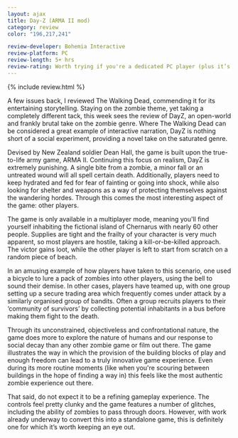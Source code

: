 ```yaml
---
layout: ajax
title: Day-Z (ARMA II mod)
category: review
color: "196,217,241"

review-developer: Bohemia Interactive
review-platform: PC
review-length: 5+ hrs
review-rating: Worth trying if you're a dedicated PC player (plus it’s free!)
---
```


{% include review.html %}

A few issues back, I reviewed The Walking Dead, commending it for its entertaining storytelling. Staying on the zombie theme, yet taking a completely different tack, this week sees the review of DayZ, an open-world and frankly brutal take on the zombie genre. Where The Walking Dead can be considered a great example of interactive narration, DayZ is nothing short of a social experiment, providing a novel take on the saturated genre.

Devised by New Zealand soldier Dean Hall, the game is built upon the true-to-life army game, ARMA II. Continuing this focus on realism, DayZ is extremely punishing. A single bite from a zombie, a minor fall or an untreated wound will all spell certain death. Additionally, players need to keep hydrated and fed for fear of fainting or going into shock, while also looking for shelter and weapons as a way of protecting themselves against the wandering hordes. Through this comes the most interesting aspect of the game: other players.

The game is only available in a multiplayer mode, meaning you'll find yourself inhabiting the fictional island of Chernarus with nearly 60 other people. Supplies are tight and the frailty of your character is very much apparent, so most players are hostile, taking a kill-or-be-killed approach. The victor gains loot, while the other player is left to start from scratch on a random piece of beach.

In an amusing example of how players have taken to this scenario, one used a bicycle to lure a pack of zombies into other players, using the bell to sound their demise. In other cases, players have teamed up, with one group setting up a secure trading area which frequently comes under attack by a similarly organised group of bandits. Often a group recruits players to their ‘community of survivors’ by collecting potential inhabitants in a bus before making them fight to the death.

Through its unconstrained, objectiveless and confrontational nature, the game does more to explore the nature of humans and our response to social decay than any other zombie game or film out there. The game illustrates the way in which the provision of the building blocks of play and enough freedom can lead to a truly innovative game experience. Even during its more routine moments (like when you're scouring between buildings in the hope of finding a way in) this feels like the most authentic zombie experience out there.

That said, do not expect it to be a refining gameplay experience. The controls feel pretty clunky and the game features a number of glitches, including the ability of zombies to pass through doors. However, with work already underway to convert this into a standalone game, this is definitely one for which it’s worth keeping an eye out.
